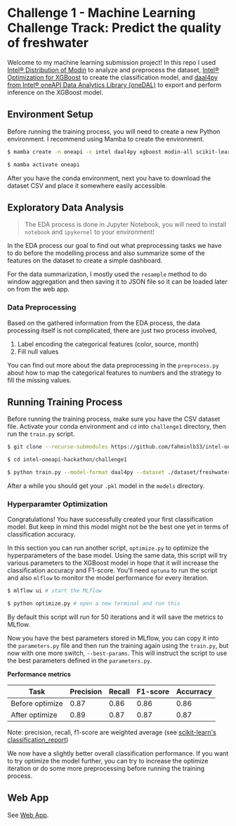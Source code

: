 # Challenge 1 - Machine Learning Challenge Track: Predict the quality of freshwater

Welcome to my machine learning submission project! In this repo I used [Intel® Distribution of Modin](https://www.intel.com/content/www/us/en/developer/tools/oneapi/distribution-of-modin.html) to analyze and preprocess the dataset, [Intel® Optimization for XGBoost](https://www.intel.com/content/www/us/en/developer/tools/oneapi/optimization-for-xgboost.html) to create the classification model, and [daal4py from Intel® oneAPI Data Analytics Library (oneDAL)](https://intelpython.github.io/daal4py/) to export and perform inference on the XGBoost model.

## Environment Setup

Before running the training process, you will need to create a new Python environment. I recommend using Mamba to create the environment.

```bash
$ mamba create -n oneapi -c intel daal4py xgboost modin-all scikit-learn scikit-learn-intelex mlflow optuna

$ mamba activate oneapi
```

After you have the conda environment, next you have to download the dataset CSV and place it somewhere easily accessible.

## Exploratory Data Analysis

> The EDA process is done in Jupyter Notebook, you will need to install `notebook` and `ipykernel` to your environment!

In the EDA process our goal to find out what preprocessing tasks we have to do before the modelling process and also summarize some of the features on the dataset to create a simple dashboard.

For the data summarization, I mostly used the `resample` method to do window aggregation and then saving it to JSON file so it can be loaded later on from the web app.

### Data Preprocessing

Based on the gathered information from the EDA process, the data processing itself is not complicated, there are just two process involved,

1. Label encoding the categorical features (color, source, month)
2. Fill null values

You can find out more about the data preprocessing in the `preprocess.py` about how to map the categorical features to numbers and the strategy to fill the missing values.

## Running Training Process

Before running the training process, make sure you have the CSV dataset file. Activate your conda environment and `cd` into `challenge1` directory, then run the `train.py` script.

```bash
$ git clone --recurse-submodules https://github.com/fahminlb33/intel-oneapi-hackathon

$ cd intel-oneapi-hackathon/challenge1

$ python train.py --model-format daal4py --dataset ./dataset/freshwater.csv --output ./models
```

After a while you should get your `.pkl` model in the `models` directory.

### Hyperparamter Optimization

Congratulations! You have successfully created your first classification model. But keep in mind this model might not be the best one yet in terms of classification accuracy.

In this section you can run another script, `optimize.py` to optimize the hyperparameters of the base model. Using the same data, this script will try various parameters to the XGBoost model in hope that it will increase the classification accuracy and F1-score. You'll need `optuna` to run the script and also `mlflow` to monitor the model performance for every iteration.

```bash
$ mlflow ui # start the MLflow

$ python optimize.py # open a new terminal and run this
```

By default this script will run for 50 iterations and it will save the metrics to MLflow.

Now you have the best parameters stored in MLflow, you can copy it into the `parameters.py` file and then run the training again using the `train.py`, but now with one more switch, `--best-params`. This will instruct the script to use the best parameters defined in the `parameters.py`.

**Performance metrics**

| Task            | Precision | Recall | F1-score | Accurracy |
|-----------------|-----------|--------|----------|-----------|
| Before optimize | 0.87      | 0.86   | 0.86     | 0.86      |
| After optimize  | 0.89      | 0.87   | 0.87     | 0.87      |

Note: precision, recall, f1-score are weighted average (see [scikit-learn's classification_report](https://scikit-learn.org/stable/modules/generated/sklearn.metrics.classification_report.html))

We now have a slightly better overall classification performance. If you want to try optimize the model further, you can try to increase the optimize iteration or do some more preprocessing before running the training process.

## Web App

See [Web App](./web-app.md).
